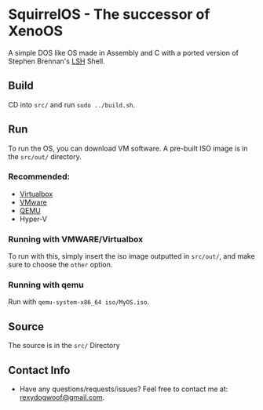 # SquirrelOS - The successor of XenoOS
A simple DOS like OS made in Assembly and C with a ported version of Stephen Brennan's [LSH](https://github.com/brenns10/lsh) Shell.

## Build
CD into `src/` and run `sudo ../build.sh`. 

## Run
To run the OS, you can download VM software. 
A pre-built ISO image is in the `src/out/` directory.

### Recommended:
- [Virtualbox](https://www.virtualbox.org/wiki/Downloads)
- [VMware](https://my.vmware.com/web/vmware/downloads/info/slug/desktop_end_user_computing/vmware_fusion/12_0)
- [QEMU](https://www.qemu.org)
- Hyper-V

### Running with VMWARE/Virtualbox
To run with this, simply insert the iso image outputted in `src/out/`, and make sure to choose the `other` option.

### Running with qemu
Run with `qemu-system-x86_64 iso/MyOS.iso`.

## Source
The source is in the `src/` Directory

## Contact Info

- Have any questions/requests/issues? Feel free to contact me at:
  [rexydogwoof@gmail.com](mailto:rexydogwoof@gmail.com).

